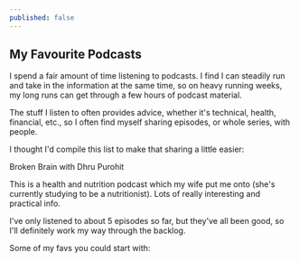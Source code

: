 ```yaml
---
published: false
---
```

## My Favourite Podcasts

I spend a fair amount of time listening to podcasts. I find I can steadily run and take in the information at the same time, so on heavy running weeks, my long runs can get through a few hours of podcast material.

The stuff I listen to often provides advice, whether it's technical, health, financial, etc., so I often find myself sharing episodes, or whole series, with people.

I thought I'd compile this list to make that sharing a little easier:

Broken Brain with Dhru Purohit

This is a health and nutrition podcast which my wife put me onto (she's currently studying to be a nutritionist). Lots of really interesting and practical info.

I've only listened to about 5 episodes so far, but they've all been good, so I'll definitely work my way through the backlog.

Some of my favs you could start with:



